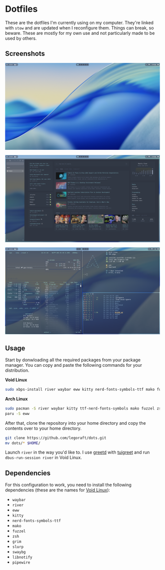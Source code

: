 # Dotfiles

These are the dotfiles I'm currently using on my computer. They're linked with `stow` and are updated when I reconfigure them. Things can break, so beware. These are mostly for my own use and not particularly made to be used by others.

## Screenshots

![An empty desktop with waybar on top](./assets/desktop.png)

![The zen browser with a glance homepage open](./assets/browser.png)

![A bunch of terminals with different outputs](./assets/terminals.png)

## Usage

Start by donwloading all the required packages from your package manager. You can copy and paste the following commands for your distribution.

**Void Linux**

```bash
sudo xbps-install river waybar eww kitty nerd-fonts-symbols-ttf mako fuzzel zsh grim slurp libnotify pipewire swaybg
```

**Arch Linux**

```bash
sudo pacman -S river waybar kitty ttf-nerd-fonts-symbols mako fuzzel zsh grim slurp pipewire swaybg
paru -S eww
```

After that, clone the repository into your home directory and copy the contents over to your home directory.

```bash
git clone https://github.com/legoraft/dots.git
mv dots/* $HOME/
```

Launch `river` in the way you'd like to. I use [greetd](https://sr.ht/~kennylevinsen/greetd/) with [tuigreet](https://github.com/apognu/tuigreet) and run `dbus-run-session river` in Void Linux.

## Dependencies

For this configuration to work, you need to install the following dependencies (these are the names for [Void Linux](https://voidlinux.org)):

- `waybar`
- `river`
- `eww`
- `kitty`
- `nerd-fonts-symbols-ttf`
- `mako`
- `fuzzel`
- `zsh`
- `grim`
- `slurp`
- `swaybg`
- `libnotify`
- `pipewire`
